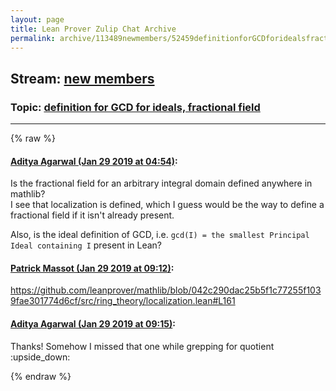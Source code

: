 ```yaml
---
layout: page
title: Lean Prover Zulip Chat Archive 
permalink: archive/113489newmembers/52459definitionforGCDforidealsfractionalfield.html
---
```


## Stream: [new members](index.html)
### Topic: [definition for GCD for ideals, fractional field](52459definitionforGCDforidealsfractionalfield.html)

---


{% raw %}
#### [ Aditya Agarwal (Jan 29 2019 at 04:54)](https://leanprover.zulipchat.com/#narrow/stream/113489-new%20members/topic/definition%20for%20GCD%20for%20ideals%2C%20fractional%20field/near/157078442):
<p>Is the fractional field for an arbitrary integral domain defined anywhere in mathlib?<br>
I see that localization is defined, which I guess would be the way to define a fractional field if it isn't already present. </p>
<p>Also, is the ideal definition of GCD, i.e. <code>gcd(I) = the smallest Principal Ideal containing I</code> present in Lean?</p>

#### [ Patrick Massot (Jan 29 2019 at 09:12)](https://leanprover.zulipchat.com/#narrow/stream/113489-new%20members/topic/definition%20for%20GCD%20for%20ideals%2C%20fractional%20field/near/157088306):
<p><a href="https://github.com/leanprover/mathlib/blob/042c290dac25b5f1c77255f1039fae301774d6cf/src/ring_theory/localization.lean#L161" target="_blank" title="https://github.com/leanprover/mathlib/blob/042c290dac25b5f1c77255f1039fae301774d6cf/src/ring_theory/localization.lean#L161">https://github.com/leanprover/mathlib/blob/042c290dac25b5f1c77255f1039fae301774d6cf/src/ring_theory/localization.lean#L161</a></p>

#### [ Aditya Agarwal (Jan 29 2019 at 09:15)](https://leanprover.zulipchat.com/#narrow/stream/113489-new%20members/topic/definition%20for%20GCD%20for%20ideals%2C%20fractional%20field/near/157088406):
<p>Thanks! Somehow I missed that one while grepping for quotient <span aria-label="upside down" class="emoji emoji-1f643" role="img" title="upside down">:upside_down:</span></p>


{% endraw %}
